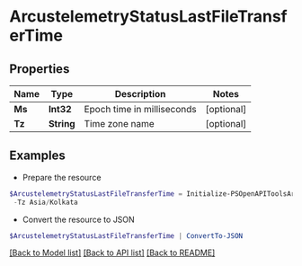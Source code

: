 # ArcustelemetryStatusLastFileTransferTime
## Properties

Name | Type | Description | Notes
------------ | ------------- | ------------- | -------------
**Ms** | **Int32** | Epoch time in milliseconds | [optional] 
**Tz** | **String** | Time zone name | [optional] 

## Examples

- Prepare the resource
```powershell
$ArcustelemetryStatusLastFileTransferTime = Initialize-PSOpenAPIToolsArcustelemetryStatusLastFileTransferTime  -Ms 1599631885 `
 -Tz Asia/Kolkata
```

- Convert the resource to JSON
```powershell
$ArcustelemetryStatusLastFileTransferTime | ConvertTo-JSON
```

[[Back to Model list]](../README.md#documentation-for-models) [[Back to API list]](../README.md#documentation-for-api-endpoints) [[Back to README]](../README.md)

